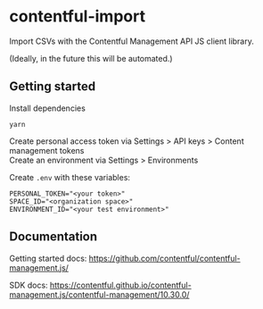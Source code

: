 # contentful-import

Import CSVs with the Contentful Management API JS client library.

(Ideally, in the future this will be automated.)

## Getting started

Install dependencies

```
yarn
```

Create personal access token via Settings > API keys > Content management tokens<br/>
Create an environment via Settings > Environments

Create `.env` with these variables:

```
PERSONAL_TOKEN="<your token>"
SPACE_ID="<organization space>"
ENVIRONMENT_ID="<your test environment>"
```

## Documentation

Getting started docs:
https://github.com/contentful/contentful-management.js/

SDK docs:
https://contentful.github.io/contentful-management.js/contentful-management/10.30.0/
